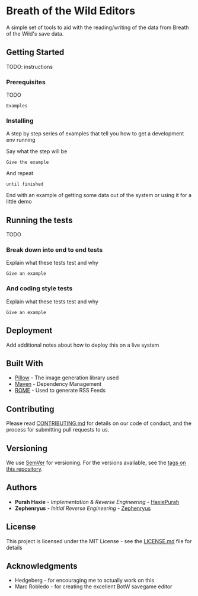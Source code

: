 # Breath of the Wild Editors

A simple set of tools to aid with the reading/writing of the data from Breath of the Wild's save data.

## Getting Started

TODO: instructions

### Prerequisites

TODO

```
Examples
```

### Installing

A step by step series of examples that tell you how to get a development env running

Say what the step will be

```
Give the example
```

And repeat

```
until finished
```

End with an example of getting some data out of the system or using it for a little demo

## Running the tests

TODO

### Break down into end to end tests

Explain what these tests test and why

```
Give an example
```

### And coding style tests

Explain what these tests test and why

```
Give an example
```

## Deployment

Add additional notes about how to deploy this on a live system

## Built With

* [Pillow](https://github.com/python-pillow/Pillow) - The image generation library used
* [Maven](https://maven.apache.org/) - Dependency Management
* [ROME](https://rometools.github.io/rome/) - Used to generate RSS Feeds

## Contributing

Please read [CONTRIBUTING.md]() for details on our code of conduct, and the process for submitting pull requests to us.

## Versioning

We use [SemVer](http://semver.org/) for versioning. For the versions available, see the [tags on this repository](https://github.com/your/project/tags).

## Authors

* **Purah Haxie** - *Implementation & Reverse Engineering* - [HaxiePurah](https://github.com/HaxiePurah)
* **Zephenryus** - *Initial Reverse Engineering* - [Zephenryus](https://github.com/Zephenryus)



## License

This project is licensed under the MIT License - see the [LICENSE.md](LICENSE.md) file for details

## Acknowledgments

* Hedgeberg - for encouraging me to actually work on this
* Marc Robledo - for creating the excellent BotW savegame editor
